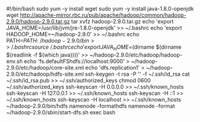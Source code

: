 #!/bin/bash
sudo yum -y install wget
sudo yum -y install java-1.8.0-openjdk
wget http://apache-mirror.rbc.ru/pub/apache/hadoop/common/hadoop-2.9.0/hadoop-2.9.0.tar.gz
tar xvfz hadoop-2.9.0.tar.gz
echo 'export JAVA_HOME=/usr/lib/jvm/jre-1.8.0-openjdk' >> ~/.bashrc
echo 'export HADOOP_HOME=~/hadoop-2.9.0' >> ~/.bashrc
echo PATH=$PATH:~/hadoop-2.9.0/bin >> ~/.bashrc
source ~/.bashrc
echo 'export JAVA_HOME=$(dirname $(dirname $(readlink -f $(which java))))' >> ~/hadoop-2.9.0/etc/hadoop/hadoop-env.sh
echo '<configuration><property><name>fs.defaultFS</name><value>hdfs://localhost:9000</value></property></configuration>' > ~/hadoop-2.9.0/etc/hadoop/core-site.xml
echo '<configuration><property><name>dfs.replication</name><value>1</value></property></configuration>' > ~/hadoop-2.9.0/etc/hadoop/hdfs-site.xml
ssh-keygen -t rsa -P '' -f ~/.ssh/id_rsa
cat ~/.ssh/id_rsa.pub >> ~/.ssh/authorized_keys
chmod 0600 ~/.ssh/authorized_keys
ssh-keyscan -H 0.0.0.0 >> ~/.ssh/known_hosts
ssh-keyscan -H 127.0.0.1 >> ~/.ssh/known_hosts
ssh-keyscan -H ::1 >> ~/.ssh/known_hosts
ssh-keyscan -H localhost >> ~/.ssh/known_hosts
~/hadoop-2.9.0/bin/hdfs namenode -formathdfs namenode -format
~/hadoop-2.9.0/sbin/start-dfs.sh
exec bash

